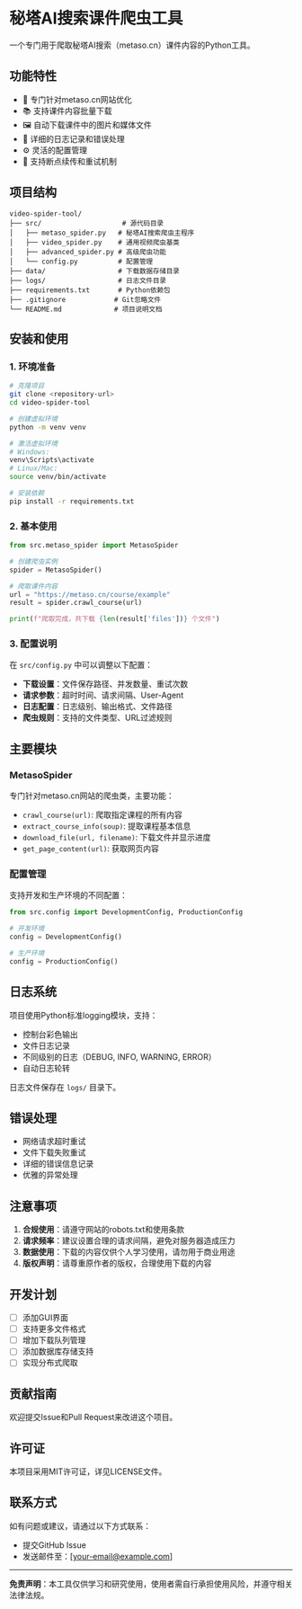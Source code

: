 # 秘塔AI搜索课件爬虫工具

一个专门用于爬取秘塔AI搜索（metaso.cn）课件内容的Python工具。

## 功能特性

- 🎯 专门针对metaso.cn网站优化
- 📚 支持课件内容批量下载
- 🖼️ 自动下载课件中的图片和媒体文件
- 📝 详细的日志记录和错误处理
- ⚙️ 灵活的配置管理
- 🔄 支持断点续传和重试机制

## 项目结构

```
video-spider-tool/
├── src/                    # 源代码目录
│   ├── metaso_spider.py   # 秘塔AI搜索爬虫主程序
│   ├── video_spider.py    # 通用视频爬虫基类
│   ├── advanced_spider.py # 高级爬虫功能
│   └── config.py          # 配置管理
├── data/                  # 下载数据存储目录
├── logs/                  # 日志文件目录
├── requirements.txt       # Python依赖包
├── .gitignore            # Git忽略文件
└── README.md             # 项目说明文档
```

## 安装和使用

### 1. 环境准备

```bash
# 克隆项目
git clone <repository-url>
cd video-spider-tool

# 创建虚拟环境
python -m venv venv

# 激活虚拟环境
# Windows:
venv\Scripts\activate
# Linux/Mac:
source venv/bin/activate

# 安装依赖
pip install -r requirements.txt
```

### 2. 基本使用

```python
from src.metaso_spider import MetasoSpider

# 创建爬虫实例
spider = MetasoSpider()

# 爬取课件内容
url = "https://metaso.cn/course/example"
result = spider.crawl_course(url)

print(f"爬取完成，共下载 {len(result['files'])} 个文件")
```

### 3. 配置说明

在 `src/config.py` 中可以调整以下配置：

- **下载设置**：文件保存路径、并发数量、重试次数
- **请求参数**：超时时间、请求间隔、User-Agent
- **日志配置**：日志级别、输出格式、文件路径
- **爬虫规则**：支持的文件类型、URL过滤规则

## 主要模块

### MetasoSpider

专门针对metaso.cn网站的爬虫类，主要功能：

- `crawl_course(url)`: 爬取指定课程的所有内容
- `extract_course_info(soup)`: 提取课程基本信息
- `download_file(url, filename)`: 下载文件并显示进度
- `get_page_content(url)`: 获取网页内容

### 配置管理

支持开发和生产环境的不同配置：

```python
from src.config import DevelopmentConfig, ProductionConfig

# 开发环境
config = DevelopmentConfig()

# 生产环境
config = ProductionConfig()
```

## 日志系统

项目使用Python标准logging模块，支持：

- 控制台彩色输出
- 文件日志记录
- 不同级别的日志（DEBUG, INFO, WARNING, ERROR）
- 自动日志轮转

日志文件保存在 `logs/` 目录下。

## 错误处理

- 网络请求超时重试
- 文件下载失败重试
- 详细的错误信息记录
- 优雅的异常处理

## 注意事项

1. **合规使用**：请遵守网站的robots.txt和使用条款
2. **请求频率**：建议设置合理的请求间隔，避免对服务器造成压力
3. **数据使用**：下载的内容仅供个人学习使用，请勿用于商业用途
4. **版权声明**：请尊重原作者的版权，合理使用下载的内容

## 开发计划

- [ ] 添加GUI界面
- [ ] 支持更多文件格式
- [ ] 增加下载队列管理
- [ ] 添加数据库存储支持
- [ ] 实现分布式爬取

## 贡献指南

欢迎提交Issue和Pull Request来改进这个项目。

## 许可证

本项目采用MIT许可证，详见LICENSE文件。

## 联系方式

如有问题或建议，请通过以下方式联系：

- 提交GitHub Issue
- 发送邮件至：[your-email@example.com]

---

**免责声明**：本工具仅供学习和研究使用，使用者需自行承担使用风险，并遵守相关法律法规。